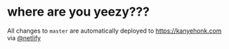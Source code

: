 # where are you yeezy???

All changes to `master` are automatically deployed to https://kanyehonk.com via [@netlify](https://github.com/netlify)
